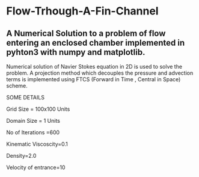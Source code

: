 # Flow-Trhough-A-Fin-Channel
## A Numerical Solution to a problem of flow entering an enclosed chamber implemented in pyhton3 with numpy and matplotlib.
Numerical solution of Navier Stokes equation in 2D is used to solve the problem. A projection method which decouples the pressure and advection terms is implemented using FTCS (Forward in Time , Central in Space) scheme. 

SOME DETAILS

Grid Size = 100x100 Units

Domain Size = 1 Units 

No of Iterations =600

Kinematic Viscoscity=0.1

Density=2.0

Velocity of entrance=10 
